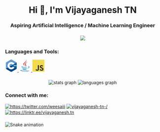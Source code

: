 <h1 align="center">Hi 👋, I'm Vijayaganesh TN</h1>
<h3 align="center">Aspiring Artificial Intelligence / Machine Learning Engineer</h3>

###

<div align="center">
  <img src="https://profile-counter.glitch.me/Z1A7AN/count.svg?"  />
</div>

###

<h3 align="left">Languages and Tools:</h3>
<p align="left"> <a href="https://www.w3schools.com/cpp/" target="_blank" rel="noreferrer"> <img src="https://raw.githubusercontent.com/devicons/devicon/master/icons/cplusplus/cplusplus-original.svg" alt="cplusplus" width="40" height="40"/> </a> <a href="https://www.java.com" target="_blank" rel="noreferrer"> <img src="https://raw.githubusercontent.com/devicons/devicon/master/icons/java/java-original.svg" alt="java" width="40" height="40"/> </a> <a href="https://developer.mozilla.org/en-US/docs/Web/JavaScript" target="_blank" rel="noreferrer"> <img src="https://raw.githubusercontent.com/devicons/devicon/master/icons/javascript/javascript-original.svg" alt="javascript" width="40" height="40"/> </a> </p>

###

<div align="center">
  <img src="https://github-readme-stats.vercel.app/api?username=Z1A7AN&hide_title=false&hide_rank=false&show_icons=true&include_all_commits=true&count_private=true&disable_animations=false&theme=dracula&locale=en&hide_border=false&order=1" height="150" alt="stats graph"  />
  <img src="https://github-readme-stats.vercel.app/api/top-langs?username=Z1A7AN&locale=en&hide_title=false&layout=compact&card_width=320&langs_count=5&theme=dracula&hide_border=false&order=2" height="150" alt="languages graph"  />
</div>

###

###

<h3 align="left">Connect with me:</h3>
<p align="left">
<a href="https://twitter.com/https://twitter.com/weesaiii" target="blank"><img align="center" src="https://raw.githubusercontent.com/rahuldkjain/github-profile-readme-generator/master/src/images/icons/Social/twitter.svg" alt="https://twitter.com/weesaiii" height="30" width="40" /></a>
<a href="https://linkedin.com/in/vijayaganesh-tn-/" target="blank"><img align="center" src="https://raw.githubusercontent.com/rahuldkjain/github-profile-readme-generator/master/src/images/icons/Social/linked-in-alt.svg" alt="vijayaganesh-tn-/" height="30" width="40" /></a>
<a href="/https://linktr.ee/vijayaganesh.tn" target="blank"><img align="center" src="https://raw.githubusercontent.com/rahuldkjain/github-profile-readme-generator/master/src/images/icons/Social/rss.svg" alt="https://linktr.ee/vijayaganesh.tn" height="30" width="40" /></a>
</p>

###

###

<img src="https://raw.githubusercontent.com/Z1A7AN/Z1A7AN/output/snake.svg" alt="Snake animation" />

###

